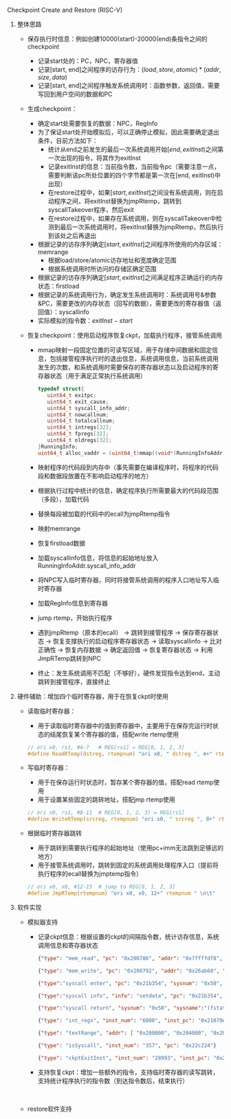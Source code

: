 Checkpoint Create and Restore (RISC-V)

1. 整体思路

   - 保存执行时信息：例如创建10000(start)-20000(end)条指令之间的checkpoint

     - 记录start处的：PC，NPC，寄存器值
     - 记录[start, end]之间程序的访存行为：$(load, store, atomic) * (addr, size, data)$ 
     - 记录[start, end]之间程序触发系统调用时：函数参数，返回值，需要写回到用户空间的数据和PC

   - 生成checkpoint：

     - 确定start处需要恢复的数据：NPC，RegInfo
     - 为了保证start处开始模拟后，可以正确停止模拟，因此需要确定退出条件，目前方法如下：
        - 统计从end之前发生的最后一次系统调用开始$[end, exitInst)$之间第一次出现的指令，将其作为exitInst
        - 记录exitInst的信息：当前指令数，当前指令pc（需要注意一点，需要判断该pc所处位置的四个字节都是第一次在[end, exitInst)中出现）
        - 在restore过程中，如果$[start, exitInst]$之间没有系统调用，则在启动程序之间，将exitInst替换为jmpRtemp，跳转到syscallTakeover程序，然后exit
        - 在restore过程中，如果存在系统调用，则在syscallTakeover中检测到最后一次系统调用时，将exitInst替换为jmpRtemp，然后执行到该处之后再退出
     - 根据记录的访存序列确定$[start, exitInst]$之间程序所使用的内存区域：memrange
        - 根据load/store/atomic访存地址和宽度确定范围
        - 根据系统调用时所访问的存储区确定范围
     - 根据记录的访存序列确定$[start, exitInst]$之间满足程序正确运行的内存状态：firstload
     - 根据记录的系统调用行为，确定发生系统调用时：系统调用号&参数&PC，需要更改的内存状态（回写的数据），需要更改的寄存器值（返回值）：syscallinfo
     - 实际模拟的指令数：$exitInst-start$

   - 恢复checkpoint：使用启动程序恢复ckpt，加载执行程序，接管系统调用

     - mmap映射一段固定位置的可读写区域，用于存储中间数据和固定信息，包括接管程序执行时的退出信息，系统调用信息，当前系统调用发生的次数，和系统调用时需要保存的寄存器状态以及启动程序的寄存器状态（用于满足正常执行系统调用）

       ```c
       typedef struct{
          uint64_t exitpc;
          uint64_t exit_cause;
          uint64_t syscall_info_addr;
          uint64_t nowcallnum;
          uint64_t totalcallnum;
          uint64_t intregs[32];
          uint64_t fpregs[32];
          uint64_t oldregs[32];
       }RunningInfo;
       uint64_t alloc_vaddr = (uint64_t)mmap((void*)RunningInfoAddr, 4096*2, PROT_READ | PROT_WRITE, MAP_PRIVATE|MAP_ANON, -1, 0);
       ```

     - 映射程序的代码段到内存中（事先需要在编译程序时，将程序的代码段和数据段放置在不影响启动程序的地方）
      - 根据执行过程中统计的信息，确定程序执行所需要最大的代码段范围（多段），加载代码
      - 替换每段被加载的代码中的ecall为jmpRtemp指令

     - 映射memrange

     - 恢复firstload数据

     - 加载syscallinfo信息，将信息的起始地址放入RunningInfoAddr.syscall_info_addr

     - 将NPC写入临时寄存器，同时将接管系统调用的程序入口地址写入临时寄存器

     - 加载RegInfo信息到寄存器

     - jump rtemp，开始执行程序

     - 遇到jmpRtemp（原本的ecall） -> 跳转到接管程序 -> 保存寄存器状态 -> 恢复支撑执行的启动程序寄存器状态 -> 读取syscallinfo -> 比对正确性 -> 恢复内存数据 -> 确定返回值 -> 恢复寄存器状态 -> 利用JmpRTemp跳转到NPC

     - 终止：发生系统调用不匹配（不够好），硬件发现指令达到end，主动跳转到接管程序，直接终止

2. 硬件辅助：增加四个临时寄存器，用于在恢复ckpt时使用

   - 读取临时寄存器：

     - 用于读取临时寄存器中的值到寄存器中，主要用于在保存完运行时状态的结尾恢复某个寄存器的值，搭配write rtemp使用

     ```c
     // ori x0, rs1, #4-7   # REG[rs1] = REG[0, 1, 2, 3]
     #define ReadRTemp(dstreg, rtempnum) "ori x0, " dstreg ", 4+" rtempnum " \n\t"
     ```

   - 写临时寄存器：

     - 用于在保存运行时状态时，暂存某个寄存器的值，搭配read rtemp使用
     - 用于设置某些固定的跳转地址，搭配jmp rtemp使用

     ```c
     // ori x0, rs1, #8-11  # REG[0, 1, 2, 3] = REG[rs1]
     #define WriteRTemp(srcreg, rtempnum) "ori x0, " srcreg ", 8+" rtempnum " \n\t"
     ```

   - 根据临时寄存器跳转

     - 用于跳转到需要执行程序的起始地址（使用pc+imm无法跳到足够远的地方）
     - 用于接管系统调用时，跳转到固定的系统调用处理程序入口（提前将执行程序的ecall替换为jmptemp指令）

     ```c
     // ori x0, x0, #12-15  # jump to REG[0, 1, 2, 3]
     #define JmpRTemp(rtempnum) "ori x0, x0, 12+" rtempnum " \n\t"
     ```

3. 软件实现

   - 模拟器支持

     - 记录ckpt信息：根据设置的ckpt的间隔指令数，统计访存信息，系统调用信息和寄存器状态

       ```json
       {"type": "mem_read", "pc": "0x200786", "addr": "0x7ffffdf8", "size": "0x8", "data": "0x1"}
       
       {"type": "mem_write", "pc": "0x200792", "addr": "0x26ab60", "size": "0x4", "data": "0x0"}
       
       {"type":"syscall enter", "pc": "0x21b354", "sysnum": "0x50", "param": [ "0x1", "0x7ffff670", "0x7ffff670", "0x0", "0x5e8" ]}
       
       {"type":"syscall info", "info": "setdata", "pc": "0x21b354", "buf": "0x7ffff670", "bytes": "0x80", "ret": "0x0", "data": [ "0xa","0x0","0x0","0x0","0x0","0x0","0x0","0x0","0x3","0x0","0x0"]}
       
       {"type":"syscall return", "sysnum": "0x50", "sysname":"(fstat(0, 0x7ffff670))", "pc": "0x21b354", "res":"has ret", "val": "0x0"}
       
       {"type": "int_regs", "inst_num": "6000", "inst_pc": "0x21070e", "npc": "0x210710", "data": [ "0x0", "0x2118e4", "0x7ffff700", "0x26b1b0", "0x26d710", "0xa", "0x7fffffde", "0x1", "0x2", "0x264000", "0x269218", "0x26e2e0", "0x2", "0x26e2e0", "0x1000", "0xfffffffffbad2a84", "0x64", "0xffffffffffffffff", "0x263a88", "0x263d28", "0x1", "0x263a88", "0x248ea0", "0x269218", "0x20", "0x249b58", "0x1", "0x248ea2", "0x0", "0x1", "0x0", "0x20" ]}
       
       {"type": "textRange", "addr": [ "0x200000", "0x204000", "0x207000", "0x220000", "0x229000", "0x22b000", "0x230000", "0x23c000" ], "size": [ "0x1000", "0x2000", "0x13000", "0x2000", "0x1000", "0x4000", "0x2000", "0x1000" ] }

       {"type": "isSyscall", "inst_num": "357", "pc": "0x22c224"}

       {"type": "ckptExitInst", "inst_num": "28993", "inst_pc": "0x200642"}
       ```

     - 支持恢复ckpt：增加一些额外的指令，支持临时寄存器的读写跳转，支持统计程序执行的指令数（到达指令数后，结束执行）

       ​

   - restore软件支持
